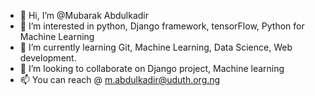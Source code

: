 - 👋 Hi, I’m @Mubarak Abdulkadir
- 👀 I’m interested in python, Django framework, tensorFlow, Python for Machine Learning
- 🌱 I’m currently learning Git, Machine Learning, Data Science, Web development.
- 💞️ I’m looking to collaborate on Django project, Machine learning
- 📫 You can reach @ m.abdulkadir@uduth.org.ng

<!---
Mubarak-ml/Mubarak-ml is a ✨ special ✨ repository because its `README.md` (this file) appears on your GitHub profile.
You can click the Preview link to take a look at your changes.
--->
